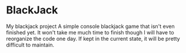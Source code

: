 # BlackJack
My blackjack project
A simple console blackjack game that isn't even finished yet. It won't take me much time to finish though
I will have to reorganize the code one day. If kept in the current state, it will be pretty difficult to maintain.
